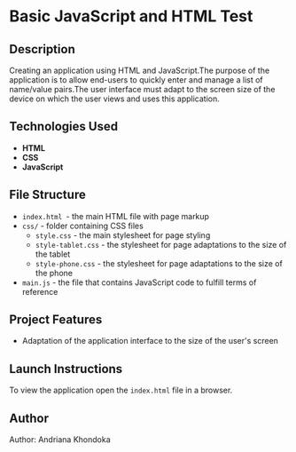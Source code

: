 # Basic JavaScript and HTML Test

## Description

Creating an application using HTML and JavaScript.The purpose of the application is to allow end-users to quickly enter
and manage a list of name/value pairs.The user interface must adapt to the screen size of the device on which the user views and uses this application.

## Technologies Used

* **HTML**
* **CSS**
* **JavaScript**

## File Structure

* `index.html `- the main HTML file with page markup
* `css/` - folder containing CSS files
  * `style.css` - the main stylesheet for page styling
  * `style-tablet.css` - the stylesheet for page adaptations to the size of the tablet
  * `style-phone.css` - the stylesheet for page adaptations to the size of the phone
* `main.js` - the file that contains JavaScript code to fulfill terms of reference

## Project Features
* Adaptation of the application interface to the size of the user's screen

## Launch Instructions
To view the application open the `index.html` file in a browser.

## Author 
Author: Andriana Khondoka